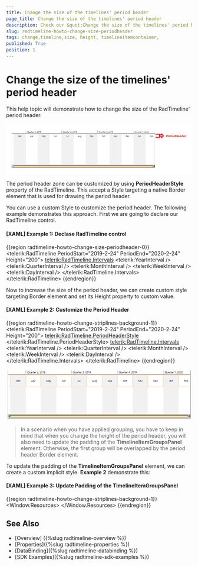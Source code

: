 ```yaml
---
title: Change the size of the timelines' period header
page_title: Change the size of the timelines' period header
description: Check our &quot;Change the size of the timelines' period header&quot; documentation article for the RadTimeline {{ site.framework_name }} control.
slug: radtimeline-howto-change-size-periodheader
tags: change,timeline,size, height, timelineitemcontainer, 
published: True
position: 1
---
```


# Change the size of the timelines' period header

This help topic will demonstrate how to change the size of the RadTimeline' period header.

![RadTimeline - How to change the size of the period header 1](images/radtimeline-howto-change-size-periodheader-01.png)

The period header zone can be customized by using __PeriodHeaderStyle__ property of the RadTimeline. This accept a Style targeting a native Border element that is used for drawing the period header. 

You can use a custom Style to customize the period header. The following example demonstrates this approach. First we are going to declare our RadTimeline control.
 
#### __[XAML] Example 1: Declase RadTimeline control__
{{region radtimeline-howto-change-size-periodheader-0}}
	<telerik:RadTimeline PeriodStart="2019-2-24" PeriodEnd="2020-2-24" Height="200">
		<telerik:RadTimeline.Intervals>
			<telerik:YearInterval />
			<telerik:QuarterInterval />
			<telerik:MonthInterval />
			<telerik:WeekInterval />
			<telerik:DayInterval />
		</telerik:RadTimeline.Intervals>
	</telerik:RadTimeline>
{{endregion}}

Now to increase the size of the period header, we can create custom style targeting Border element and set its Height property to custom value.	
	
#### __[XAML] Example 2: Customize the Period Header__
{{region radtimeline-howto-change-striplines-background-1}}
	<telerik:RadTimeline PeriodStart="2019-2-24"
						PeriodEnd="2020-2-24" 
						Height="200">
		<telerik:RadTimeline.PeriodHeaderStyle>
			<Style TargetType="Border">
				<Setter Property="VerticalAlignment" Value="Top"/>
				<Setter Property="BorderBrush" Value="Bisque" />
				<Setter Property="BorderThickness" Value="2" />
				<Setter Property="Height" Value="50" />
			</Style>
		</telerik:RadTimeline.PeriodHeaderStyle>
		<telerik:RadTimeline.Intervals>
			<telerik:YearInterval />
			<telerik:QuarterInterval />
			<telerik:MonthInterval />
			<telerik:WeekInterval />
			<telerik:DayInterval />
		</telerik:RadTimeline.Intervals>
	</telerik:RadTimeline>
{{endregion}}

![RadTimeline - How to change the size of the period header 2](images/radtimeline-howto-change-size-periodheader-02.png)

> In a scenario when you have applied grouping, you have to keep in mind that when you change the height of the period header, you will also need to update the padding of the __TimelineItemGroupsPanel__ element. Otherwise, the first group will be overlapped by the period header Border element.

To update the padding of the __TimelineItemGroupsPanel__ element, we can create a custom implicit style. __Example 2__ demonstrate this:

#### __[XAML] Example 3: Update Padding of the TimelineItemGroupsPanel__
{{region radtimeline-howto-change-striplines-background-1}}
	<Window.Resources>
		<Style TargetType="telerik:TimelineItemContainer" >
			<Setter Property="ItemsPanel">
				<Setter.Value>
					<ItemsPanelTemplate>
						<telerik:TimelineItemGroupsPanel Padding="0 70 0 5" />
					</ItemsPanelTemplate>
				</Setter.Value>
			</Setter>
		</Style>
	</Window.Resources>
{{endregion}}


## See Also
 * [Overview] ({%slug radtimeline-overview %})
 * [Properties]({%slug radtimeline-properties %})
 * [DataBinding]({%slug radtimeline-databinding %})
 * [SDK Examples]({%slug radtimeline-sdk-examples %})
